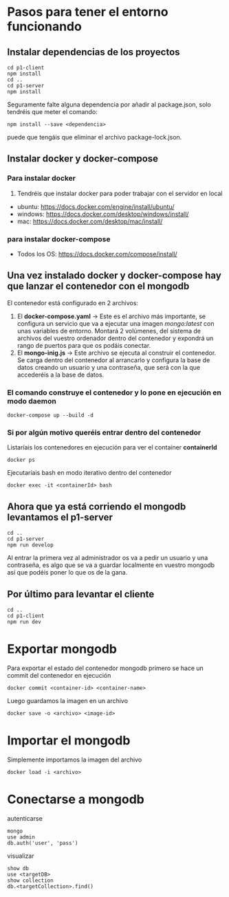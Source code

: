 # Pasos para tener el entorno funcionando
## Instalar dependencias de los proyectos
```
cd p1-client
npm install
cd ..
cd p1-server
npm install
```
Seguramente falte alguna dependencia por añadir al package.json, solo tendréis que meter el comando:
```
npm install --save <dependencia>
```
puede que tengáis que eliminar el archivo package-lock.json.
## Instalar docker y docker-compose
### Para instalar docker
1. Tendréis que instalar docker para poder trabajar con el servidor en local
 - ubuntu: https://docs.docker.com/engine/install/ubuntu/
 - windows: https://docs.docker.com/desktop/windows/install/
 - mac: https://docs.docker.com/desktop/mac/install/
### para instalar docker-compose
- Todos los OS: https://docs.docker.com/compose/install/

## Una vez instalado docker y docker-compose hay que lanzar el contenedor con el mongodb
El contenedor está configurado en 2 archivos:
1. El **docker-compose.yaml** -> Este es el archivo más importante, se configura un servicio que va a ejecutar una imagen *mongo:latest* con unas variables de entorno. Montará 2 volúmenes, del sistema de archivos del vuestro ordenador dentro del contenedor y expondrá un rango de puertos para que os podáis conectar.
2. El **mongo-inig.js** -> Este archivo se ejecuta al construir el contenedor. Se carga dentro del contenedor al arrancarlo y configura la base de datos creando un usuario y una contraseña, que será con la que accederéis a la base de datos.

### El comando construye el contenedor y lo pone en ejecución en modo daemon 
```
docker-compose up --build -d
```
### Si por algún motivo queréis entrar dentro del contenedor 
Listaríais los contenedores en ejecución para ver el container **containerId**
```
docker ps 

```
Ejecutaríais bash en modo iterativo dentro del contenedor

```
docker exec -it <containerId> bash
```

## Ahora que ya está corriendo el mongodb levantamos el p1-server
```
cd ..
cd p1-server 
npm run develop
```
Al entrar la primera vez al administrador os va a pedir un usuario y una contraseña, es algo que se va a guardar localmente en vuestro mongodb así que podéis poner lo que os de la gana.
## Por último para levantar el cliente 
```
cd ..
cd p1-client
npm run dev

```
# Exportar mongodb
Para exportar el estado del contenedor mongodb primero se hace un commit del contenedor en ejecución
```
docker commit <container-id> <container-name>
```
Luego guardamos la imagen en un archivo
```
docker save -o <archivo> <image-id>
```
# Importar el mongodb
Simplemente importamos la imagen del archivo
```
docker load -i <archivo>
```
# Conectarse a mongodb
autenticarse
```
mongo
use admin
db.auth('user', 'pass')
```
visualizar
```
show db
use <targetDB>
show collection
db.<targetCollection>.find()
```

